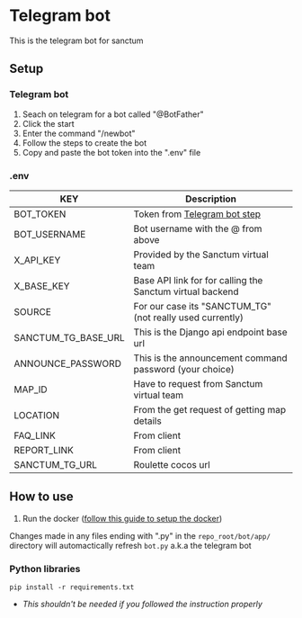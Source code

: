 # Telegram bot

This is the telegram bot for sanctum

## Setup

### Telegram bot

1. Seach on telegram for a bot called "@BotFather"
2. Click the start
3. Enter the command "/newbot"
4. Follow the steps to create the bot
5. Copy and paste the bot token into the ".env" file

### .env
KEY | Description
----|----
BOT_TOKEN | Token from [Telegram bot step](#Telegram-bot)
BOT_USERNAME | Bot username with the @ from above
X_API_KEY | Provided by the Sanctum virtual team
X_BASE_KEY |Base API link for for calling the Sanctum virtual backend
SOURCE | For our case its "SANCTUM_TG" (not really used currently)
SANCTUM_TG_BASE_URL | This is the Django api endpoint base url
ANNOUNCE_PASSWORD | This is the announcement command password (your choice)
MAP_ID | Have to request from Sanctum virtual team
LOCATION | From the get request of getting map details
FAQ_LINK | From client
REPORT_LINK | From client
SANCTUM_TG_URL | Roulette cocos url

## How to use

1. Run the docker ([follow this guide to setup the docker](https://github.com/uefn-ai/sanctum-telegram-bot/tree/dev/django_app/README.md))

Changes made in any files ending with ".py" in the ```repo_root/bot/app/``` directory will automactically refresh ```bot.py``` a.k.a the telegram bot


### Python libraries

```pip install -r requirements.txt```

- *This shouldn't be needed if you followed the instruction properly*